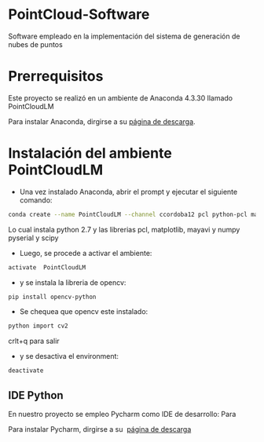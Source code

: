 # PointCloud-Software
Software empleado en la implementación del sistema de generación de nubes de puntos

# Prerrequisitos
Este proyecto se realizó en un ambiente de Anaconda 4.3.30 llamado PointCloudLM

Para instalar Anaconda, dirgirse a su  [página de descarga](https://www.anaconda.com/download/).

# Instalación del ambiente PointCloudLM
* Una vez instalado Anaconda, abrir el prompt y ejecutar el siguiente comando:
```bash
conda create --name PointCloudLM --channel ccordoba12 pcl python-pcl matplotlib mayavi numpy pyserial scipy
```

Lo cual instala python 2.7 y las librerias pcl, matplotlib, mayavi y numpy pyserial y scipy

* Luego, se procede a activar el ambiente:

```bash
activate  PointCloudLM
```
* y se instala la libreria de opencv:

```bash
pip install opencv-python
```
* Se chequea que opencv este instalado:

```bash
python import cv2
```

crlt+q para salir

* y se desactiva el environment:
```bash
deactivate
```
## IDE Python

En nuestro proyecto se empleo Pycharm como IDE de desarrollo:
Para

Para instalar Pycharm, dirgirse a su  [página de descarga](https://www.jetbrains.com/pycharm/download/)


